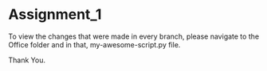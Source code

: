 # Assignment_1

To view the changes that were made in every branch, please navigate to the Office folder and in that, my-awesome-script.py file.

Thank You.

